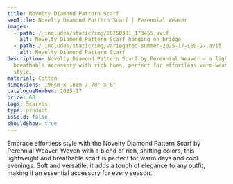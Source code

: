 ```yaml
---
title: Novelty Diamond Pattern Scarf
seoTitle: Novelty Diamond Pattern Scarf | Perennial Weaver
images:
  - path: /_includes/static/img/20250301_173455.avif
    alt: Novelty Diamond Pattern Scarf hanging on bridge
  - path: /_includes/static/img/variegated-summer-2025-17-£60-2-.avif
    alt: Novelty Diamond Pattern Scarf
description: Novelty Diamond Pattern Scarf by Perennial Weaver – a lightweight,
  breathable accessory with rich hues, perfect for effortless warm-weather
  style.
material: Cotton
dimensions: 198cm x 16cm / 78" x 6"
catalogueNumber: 2025-17
price: 60
tags: Scarves
type: product
isSold: false
shouldShow: true
---
```

Embrace effortless style with the Novelty Diamond Pattern Scarf by Perennial Weaver. Woven with a blend of rich, shifting colors, this lightweight and breathable scarf is perfect for warm days and cool evenings. Soft and versatile, it adds a touch of elegance to any outfit, making it an essential accessory for every season.
